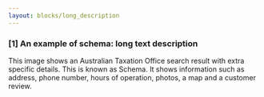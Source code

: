 ```yaml
---
layout: blocks/long_description
---
```

### [1] An example of schema: long text description
This image shows an Australian Taxation Office search result with extra specific details. This is known as Schema. It shows information such as address, phone number, hours of operation, photos, a map and a customer review.